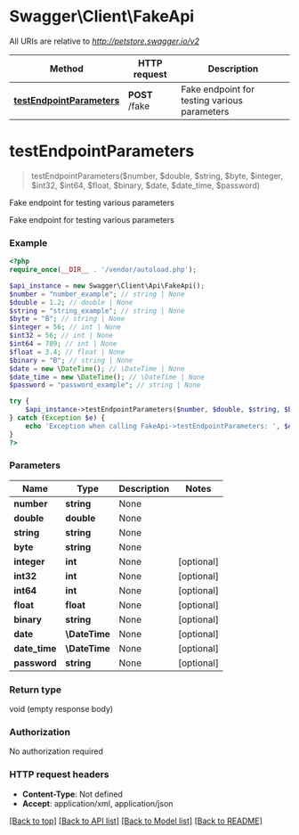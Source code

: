 # Swagger\Client\FakeApi

All URIs are relative to *http://petstore.swagger.io/v2*

Method | HTTP request | Description
------------- | ------------- | -------------
[**testEndpointParameters**](FakeApi.md#testEndpointParameters) | **POST** /fake | Fake endpoint for testing various parameters


# **testEndpointParameters**
> testEndpointParameters($number, $double, $string, $byte, $integer, $int32, $int64, $float, $binary, $date, $date_time, $password)

Fake endpoint for testing various parameters

Fake endpoint for testing various parameters

### Example 
```php
<?php
require_once(__DIR__ . '/vendor/autoload.php');

$api_instance = new Swagger\Client\Api\FakeApi();
$number = "number_example"; // string | None
$double = 1.2; // double | None
$string = "string_example"; // string | None
$byte = "B"; // string | None
$integer = 56; // int | None
$int32 = 56; // int | None
$int64 = 789; // int | None
$float = 3.4; // float | None
$binary = "B"; // string | None
$date = new \DateTime(); // \DateTime | None
$date_time = new \DateTime(); // \DateTime | None
$password = "password_example"; // string | None

try { 
    $api_instance->testEndpointParameters($number, $double, $string, $byte, $integer, $int32, $int64, $float, $binary, $date, $date_time, $password);
} catch (Exception $e) {
    echo 'Exception when calling FakeApi->testEndpointParameters: ', $e->getMessage(), "\n";
}
?>
```

### Parameters

Name | Type | Description  | Notes
------------- | ------------- | ------------- | -------------
 **number** | **string**| None | 
 **double** | **double**| None | 
 **string** | **string**| None | 
 **byte** | **string**| None | 
 **integer** | **int**| None | [optional] 
 **int32** | **int**| None | [optional] 
 **int64** | **int**| None | [optional] 
 **float** | **float**| None | [optional] 
 **binary** | **string**| None | [optional] 
 **date** | **\DateTime**| None | [optional] 
 **date_time** | **\DateTime**| None | [optional] 
 **password** | **string**| None | [optional] 

### Return type

void (empty response body)

### Authorization

No authorization required

### HTTP request headers

 - **Content-Type**: Not defined
 - **Accept**: application/xml, application/json

[[Back to top]](#) [[Back to API list]](../README.md#documentation-for-api-endpoints) [[Back to Model list]](../README.md#documentation-for-models) [[Back to README]](../README.md)


